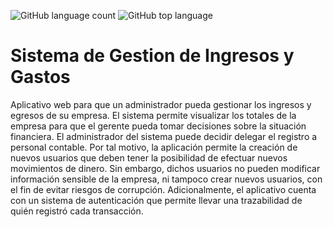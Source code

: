 ![GitHub language count](https://img.shields.io/github/languages/count/janetmu/Sistema-de-Gestion-de-Ingresos-y-Gastos)
![GitHub top language](https://img.shields.io/github/languages/top/janetmu/Sistema-de-Gestion-de-Ingresos-y-Gastos)

# Sistema de Gestion de Ingresos y Gastos
Aplicativo web para que un administrador pueda gestionar los ingresos y egresos de su empresa. El sistema permite visualizar los totales de la empresa para que el gerente pueda tomar decisiones sobre la
situación financiera.
El administrador del sistema puede decidir delegar el registro a personal contable. Por tal motivo, la aplicación permite la creación de nuevos usuarios que deben tener la posibilidad de efectuar nuevos movimientos de dinero. Sin embargo, dichos usuarios no pueden 
modificar información sensible de la empresa, ni tampoco crear nuevos usuarios, con el fin de evitar riesgos de corrupción.
Adicionalmente, el aplicativo cuenta con un sistema de autenticación que permite llevar una trazabilidad de quién registró cada transacción. 

